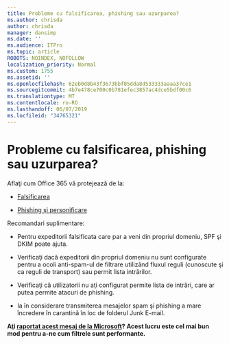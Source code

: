 ```yaml
---
title: Probleme cu falsificarea, phishing sau uzurparea?
ms.author: chrisda
author: chrisda
manager: dansimp
ms.date: ''
ms.audience: ITPro
ms.topic: article
ROBOTS: NOINDEX, NOFOLLOW
localization_priority: Normal
ms.custom: 1755
ms.assetid: ''
ms.openlocfilehash: 62eb0d8b43f3673bbf05dda8d533333aaaa37ce1
ms.sourcegitcommit: 4b7e478ce700c0b781efec3857ac4dce5bdf00c6
ms.translationtype: MT
ms.contentlocale: ro-RO
ms.lasthandoff: 06/07/2019
ms.locfileid: "34765321"
---
```

# <a name="issues-with-spoofing-phishing-or-impersonation"></a>Probleme cu falsificarea, phishing sau uzurparea?

Aflaţi cum Office 365 vă protejează de la:

- [Falsificarea](https://docs.microsoft.com/office365/securitycompliance/anti-spoofing-protection)

- [Phishing şi personificare](https://docs.microsoft.com/office365/securitycompliance/atp-anti-phishing)

Recomandari suplimentare:

- Pentru expeditorii falsificata care par a veni din propriul domeniu, SPF şi DKIM poate ajuta.

- Verificaţi dacă expeditorii din propriul domeniu nu sunt configurate pentru a ocoli anti-spam-ul de filtrare utilizând fluxul reguli (cunoscute şi ca reguli de transport) sau permit lista intrărilor.

- Verificaţi că utilizatorii nu aţi configurat permite lista de intrări, care ar putea permite atacuri de phishing.

- Ia în considerare transmiterea mesajelor spam şi phishing a mare încredere în carantină în loc de folderul Junk E-mail.

**Aţi [raportat acest mesaj de la Microsoft](https://support.office.com/article/b5caa9f1-cdf3-4443-af8c-ff724ea719d2)? Acest lucru este cel mai bun mod pentru a-ne cum filtrele sunt performante.**
